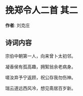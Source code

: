 # 挽郑令人二首  其二

**作者**: 刘克庄

## 诗词内容

宗伯中朝第一人，向来曾卜太初邻。

凝香侯有孤高趣，拥絮翁余老病身。

嗟汝弃予宁返顾，祝公存我勿伤神。

瑞云道远西风冷，想见斋居百岁新。

